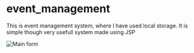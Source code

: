 # event_management
This is event management system, where I have used local storage.
It is simple though very usefull system made using JSP

![Main form](https://github.com/[karanb786]/[event_management]/blob/[main]/mainform.png?raw=true)
